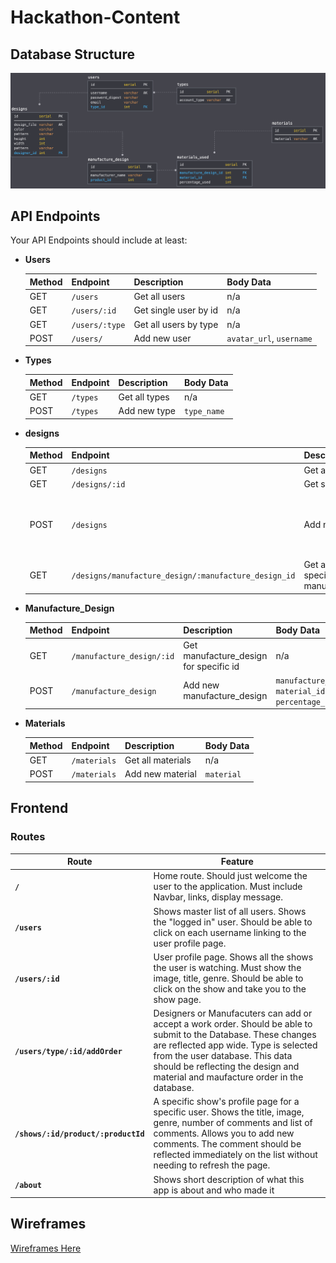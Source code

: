 # Hackathon-Content

## Database Structure

![database schema diagram](assets/schema_diagram.png)

## API Endpoints

Your API Endpoints should include at least:

- **Users**

  | Method | Endpoint     | Description           | Body Data                |
  | ------ | ------------ | --------------------- | ------------------------ |
  | GET    | `/users`     | Get all users         | n/a                      |
  | GET    | `/users/:id` | Get single user by id | n/a                      |
  | GET    | `/users/:type` | Get all users by type | n/a                      |
  | POST   | `/users/`    | Add new user          | `avatar_url`, `username` |

- **Types**

  | Method | Endpoint  | Description    | Body Data    |
  | ------ | --------- | -------------- | ------------ |
  | GET    | `/types` | Get all types | n/a          |
  | POST   | `/types` | Add new type  | `type_name` |

- **designs**

  | Method | Endpoint                 | Description                         | Body Data                                 |
  | ------ | ------------------------ | ----------------------------------- | ----------------------------------------- |
  | GET    | `/designs`                 | Get all designs                       | n/a                                       |
  | GET    | `/designs/:id`             | Get single show by id               | n/a                                       |
  | POST   | `/designs`                 | Add new design                        | `design_file`, `color`, `pattern`, `height`, `width`, `designer_id` |
  | GET    | `/designs/manufacture_design/:manufacture_design_id` | Get all designs for specific manufacture_design_id | n/a 

- **Manufacture_Design**

  | Method | Endpoint                  | Description                           | Body Data                            |
  | ------ | ------------------------- | ------------------------------------- | ------------------------------------ |
  | GET    | `/manufacture_design/:id` | Get manufacture_design for specific id | n/a                                  |
  | POST   | `/manufacture_design`               | Add new manufacture_design                       | `manufacture_name`, `material_id`, `percentage_used` |

- **Materials**

  | Method | Endpoint  | Description    | Body Data    |
  | ------ | --------- | -------------- | ------------ |
  | GET    | `/materials` | Get all materials | n/a          |
  | POST   | `/materials` | Add new material  | `material` |

## Frontend

### Routes
| Route                         | Feature                                                                                                                                                                                                                                                                                                    |
| ----------------------------- | ---------------------------------------------------------------------------------------------------------------------------------------------------------------------------------------------------------------------------------------------------------------------------------------------------------- |
| **`/`**                       | Home route. Should just welcome the user to the application. Must include Navbar, links, display message.                                                                                                                                                                                                  |
| **`/users`**                  | Shows master list of all users. Shows the "logged in" user. Should be able to click on each username linking to the user profile page.                                                                                                                                                                     |
| **`/users/:id`**              | User profile page. Shows all the shows the user is watching. Must show the image, title, genre. Should be able to click on the show and take you to the show page.                                                                                                                                         |
| **`/users/type/:id/addOrder`**      | Designers or Manufacuters can add or accept a work order. Should be able to submit to the Database. These changes are reflected app wide. Type is selected from the user database. This data should be reflecting the design and material and maufacture order in the database.                                                               
| **`/shows/:id/product/:productId`** | A specific show's profile page for a specific user. Shows the title, image, genre, number of comments and list of comments. Allows you to add new comments. The comment should be reflected immediately on the list without needing to refresh the page.                                                   |
| **`/about`**                  | Shows short description of what this app is about and who made it                                                                                                                                                                                                                                          |
## Wireframes 
[Wireframes Here](https://github.com/Pursuit-Core-6-2/Hackathon-Content/blob/master/wireframes.pdf)

